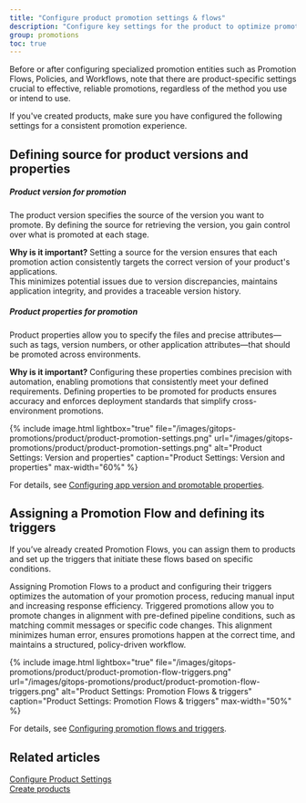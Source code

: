 ```yaml
---
title: "Configure product promotion settings & flows"
description: "Configure key settings for the product to optimize promotion"
group: promotions
toc: true
---
```




Before or after configuring specialized promotion entities such as Promotion Flows, Policies, and Workflows, note that there are product-specific settings crucial to effective, reliable promotions, regardless of the method you use or intend to use.

If you've created products, make sure you have configured the following settings for a consistent promotion experience.

## Defining source for product versions and properties

##### Product version for promotion
The product version specifies the source of the version you want to promote. By defining the source for retrieving the version, you gain control over what is promoted at each stage.

**Why is it important?**
Setting a source for the version ensures that each promotion action consistently targets the correct version of your product's applications.  
This minimizes potential issues due to version discrepancies, maintains application integrity, and provides a traceable version history. 

##### Product properties for promotion
Product properties allow you to specify the files and precise attributes—such as tags, version numbers, or other application attributes—that should be promoted across environments.

**Why is it important?**
Configuring these properties combines precision with automation, enabling promotions that consistently meet your defined requirements.
Defining properties to be promoted for products ensures accuracy and enforces deployment standards that simplify cross-environment promotions.

{% include 
image.html 
lightbox="true" 
file="/images/gitops-promotions/product/product-promotion-settings.png" 
url="/images/gitops-promotions/product/product-promotion-settings.png"
alt="Product Settings: Version and properties" 
caption="Product Settings: Version and properties"
max-width="60%"
%}

For details, see [Configuring app version and promotable properties]({{site.baseurl}}/docs/products/promotion-version-properties).

## Assigning a Promotion Flow and defining its triggers

If you’ve already created Promotion Flows, you can assign them to products and set up the triggers that initiate these flows based on specific conditions.

Assigning Promotion Flows to a product and configuring their triggers optimizes the automation of your promotion process, reducing manual input and increasing response efficiency. Triggered promotions allow you to promote changes in alignment with pre-defined pipeline conditions, such as matching commit messages or specific code changes. This alignment minimizes human error, ensures promotions happen at the correct time, and maintains a structured, policy-driven workflow.


{% include
 image.html
 lightbox="true"
 file="/images/gitops-promotions/product/product-promotion-flow-triggers.png"
 url="/images/gitops-promotions/product/product-promotion-flow-triggers.png"
 alt="Product Settings: Promotion Flows & triggers"
 caption="Product Settings: Promotion Flows & triggers"
 max-width="50%"
%}


For details, see [Configuring promotion flows and triggers]({{site.baseurl}}/docs/products/promotion-flow-triggers/).

## Related articles
[Configure Product Settings]({{site.baseurl}}/docs/products/configure-product-settings/)  
[Create products]({{site.baseurl}}/docs/products/create-product/)  
